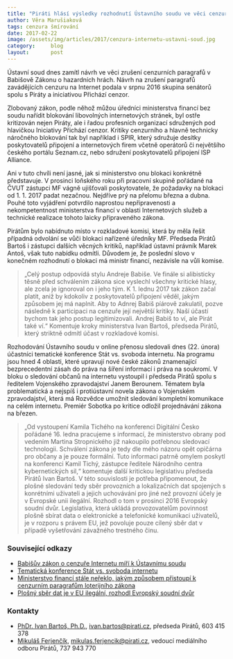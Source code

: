 ```yaml
---
title: "Piráti hlásí výsledky rozhodnutí Ústavního soudu ve věci cenzury Internetu. Boj proti plošnému šmírování občanů Vojenskou rozvědkou pokračuje."
author: Věra Marušiaková
tags: cenzura šmírování
date: 2017-02-22
image: /assets/img/articles/2017/cenzura-internetu-ustavni-soud.jpg
category:     blog
layout:       post
---
```


Ústavní soud dnes zamítl návrh ve věci zrušení cenzurních paragrafů v Babišově Zákonu o hazardních hrách. Návrh na zrušení paragrafů zavádějících cenzuru na Internet podala v srpnu 2016 skupina senátorů spolu s Piráty a iniciativou Přichází cenzor.

Zlobovaný zákon, podle něhož můžou úředníci ministerstva financí bez soudu nařídit blokování libovolných internetových stránek, byl ostře kritizován nejen Piráty, ale i řadou profesních organizací sdružených pod hlavičkou Iniciativy Přichází cenzor. Kritiky cenzurního a hlavně technicky náročného blokování tak byl například i SPIR, který sdružuje desítky poskytovatelů připojení a internetových firem včetně operátorů či největšího českého portálu Seznam.cz, nebo sdružení poskytovatelů připojení ISP Alliance.

Ani v tuto chvíli není jasné, jak si ministerstvo onu blokaci konkrétně představuje. V prosinci loňského roku při pracovní skupině pořádané na ČVUT zástupci MF vágně ujišťovali poskytovatele, že požadavky na blokaci od 1. 1. 2017 padat nezačnou. Nejdříve prý na přelomu března a dubna. Pouhé toto vyjádření potvrdilo naprostou nepřipravenosti a nekompetentnost ministerstva financí v oblasti Internetových služeb a technické realizace tohoto laicky připraveného zákona.

Pirátům bylo nabídnuto místo v rozkladové komisi, která by měla řešit případná odvolání se vůči blokaci nařízené úředníky MF. Předseda Pirátů Bartoš i zástupci dalších věcných kritiků, například ústavní právník Marek Antoš, však tuto nabídku odmítli. Důvodem je, že poslední slovo v konečném rozhodnutí o blokaci má ministr financí, nezávisle na vůli komise.

> „Celý postup odpovídá stylu Andreje Babiše. Ve finále si alibisticky těsně před schválením zákona sice vyslechl všechny kritické hlasy, ale zcela je ignoroval on i jeho tým. K 1. lednu 2017 tak zákon začal platit, aniž by kdokoliv z poskytovatelů připojení věděl, jakým způsobem jej má naplnit. Aby to Adnrej Babiš píárově zakulatil, pozve následně k participaci na cenzuře její největší kritiky. Naší účastí bychom tak jeho postup legitimizovali. Andrej Babiš to ví, ale Pirát také ví.“ Komentuje kroky ministerstva Ivan Bartoš, předseda Pirátů, který striktně odmítl účast v rozkladové komisi.

Rozhodování Ústavního soudu v online přenosu sledovali dnes (22. února) účastníci tematické konference Stát vs. svoboda internetu. Na programu jsou hned 4 oblasti, které upravují nové české zákonů znamenající bezprecedentní zásah do práva na šíření informací i práva na soukromí. V bloku o sledování občanů na internetu vystoupil i předseda Pirátů spolu s ředitelem Vojenského zpravodajství Janem Berounem. Tématem byla problematická a nejspíš i protiústavní novela zákona o Vojenském zpravodajství, která má Rozvědce umožnit sledování kompletní komunikace na celém internetu. Premiér Sobotka po kritice odložil projednávání zákona na březen.

> „Od vystoupení Kamila Tichého na konferenci Digitální Česko pořádané 16. ledna pracujeme s informací, že ministerstvo obrany pod vedením Martina Stropnického již nakoupilo potřebnou sledovací technologii. Schválení zákona je tedy dle mého názoru opět opičárna pro občany a je pouze formální. Tuto informaci patrně omylem poskytl na konferenci Kamil Tichý, zástupce ředitele Národního centra kybernetických sil,“ komentuje další kritickou legislativu předseda Pirátů Ivan Bartoš.
V této souvislosti je potřeba připomenout, že plošné sledování tedy sběr provozních a lokalizačních dat spojených s konrétními uživateli a jejich uchovávání pro jiné než provozní účely je v Evropské unii ilegální. Rozhodl o tom v prosinci 2016 Evropský soudní dvůr. Legislativa, která ukládá provozovatelům povinnost plošně sbírat data o elektronické a telefonické komunikaci uživatelů, je v rozporu s právem EU, jež povoluje pouze cílený sběr dat v případě vyšetřování závažného trestného činu.

### Související odkazy

* [Babišův zákon o cenzuře Internetu míří k Ústavnímu soudu](https://www.pirati.cz/tiskove-zpravy/pirati_splnili_slib_-_babisuv_zakon_o_cenzure_internetu_miri_k_ustavnimu_soudu?s[]=vrecionov%C3%A1)
* [Tematická konference Stát vs. svoboda internetu](http://www.tuesday.cz/akce/stat-vs-svoboda-internetu/program/)
* [Ministerstvo financí stále neřeklo, jakým způsobem přistoupí k cenzurním paragrafům loterijního zákona](https://www.pirati.cz/tiskove-zpravy/ministerstvo_stale_nereklo_jakym_zpusobem_pristoupi_k_cenzurnim_paragrafum_loterijniho_zakona?s[]=jak%C3%BDm&s[]=zp%C5%AFsobem&s[]=p%C5%99istoup%C3%AD&s[]=cenzurn%C3%ADm&s[]=paragraf%C5%AFm&s[]=loterijn%C3%ADho&s[]=z%C3%A1kona)
* [Plošný sběr dat je v EU ilegální, rozhodl Evropský soudní dvůr](https://www.pirati.cz/tiskove-zpravy/plosny_sber_dat_je_v_evropske_unii_ilegalni_rozhodl_evropsky_soudni_dvur._legislativu_musi_zmenit_svedsko_velka_britanie_i_ceska_republika)

### Kontakty

* [PhDr. Ivan Bartoš, Ph.D.](https://www.pirati.cz/lide/ivan_bartos), [ivan.bartos@pirati.cz](mailto:ivan.bartos@pirati.cz), předseda Pirátů, 603 415 378
* [Mikuláš Ferjenčík](https://www.pirati.cz/lide/mikulas_ferjencik), [mikulas.ferjencik@pirati.cz](mailto:mikulas.ferjencik@pirati.cz), vedoucí mediálního odboru Pirátů, 737 943 770
